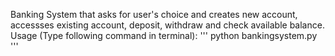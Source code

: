 Banking System that asks for user's choice and creates new account, accessses existing account, deposit, withdraw and check available balance.
Usage (Type following command in terminal):
''' python bankingsystem.py '''
